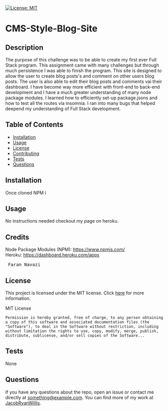 
[![License: MIT](https://img.shields.io/badge/License-MIT-yellow.svg)](https://opensource.org/licenses/MIT)

# CMS-Style-Blog-Site

## Description

The purpose of this challenge was to be able to create my first ever Full Stack program. This assignment came with many challenges but through much persistence I was able to finish the program. This site is designed to allow the user to create blog posts's and comment on other users blog posts. The user is also able to edit their blog posts and comments vai their dashboard. I have become way more efficient with front-end to back-end development and I have a much greater understanding of many node package modules. I learned how to efficiently set-up package.jsons and how to test all the routes via insomnia. I ran into many bugs that helped deepend my understanding of Full Stack development.

## Table of Contents

- [Installation](#installation)
- [Usage](#usage)
- [License](#license)
- [Contributing](#contributing)
- [Tests](#tests)
- [Questions](#questions)

## Installation

Once cloned NPM i

## Usage

No instructions needed checkout my page on heroku.

## Credits

Node Package Modules (NPM): https://www.npmjs.com/ <br> Heroku: https://dashboard.heroku.com/apps <br> <pre> Faran Navazi </pre>

## License

This project is licensed under the MIT license. Click [here](https://opensource.org/licenses/MIT) for more information.

MIT License

    Permission is hereby granted, free of charge, to any person obtaining a copy of this software and associated documentation files (the "Software"), to deal in the Software without restriction, including without limitation the rights to use, copy, modify, merge, publish, distribute, sublicense, and/or sell copies of the Software...

## Tests

None

## Questions

If you have any questions about the repo, open an issue or contact me directly at something@example.com. You can find more of my work at [JacobRyanWillis](https://github.com/JacobRyanWillis/).
